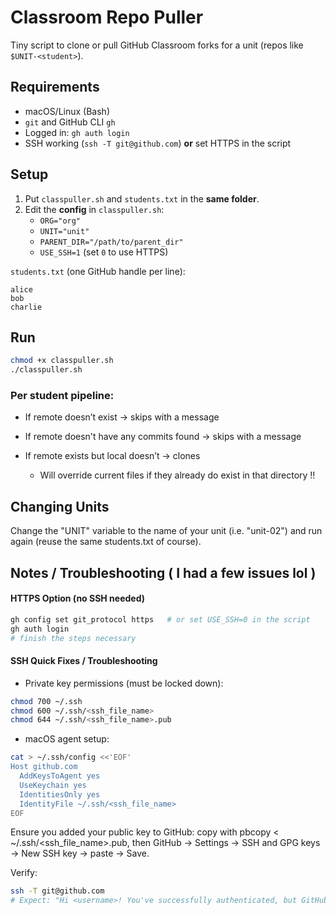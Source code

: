 # Classroom Repo Puller

Tiny script to clone or pull GitHub Classroom forks for a unit (repos like `$UNIT-<student>`).

## Requirements
- macOS/Linux (Bash)
- `git` and GitHub CLI `gh`
- Logged in: `gh auth login`
- SSH working (`ssh -T git@github.com`) **or** set HTTPS in the script

## Setup
1. Put `classpuller.sh` and `students.txt` in the **same folder**.
2. Edit the **config** in `classpuller.sh`:
   - `ORG="org"`
   - `UNIT="unit"`
   - `PARENT_DIR="/path/to/parent_dir"`
   - `USE_SSH=1` (set `0` to use HTTPS)

`students.txt` (one GitHub handle per line):
```text
alice
bob
charlie
```

## Run
```bash
chmod +x classpuller.sh
./classpuller.sh
```
### Per student pipeline:

- If remote doesn’t exist → skips with a message

- If remote doesn't have any commits found → skips with a message

- If remote exists but local doesn’t → clones
     - Will override current files if they already do exist in that directory !!



## Changing Units
Change the "UNIT" variable to the name of your unit (i.e. "unit-02") and run again (reuse the same students.txt of course).

## Notes / Troubleshooting ( I had a few issues lol )
#### HTTPS Option (no SSH needed)

```bash
gh config set git_protocol https   # or set USE_SSH=0 in the script
gh auth login
# finish the steps necessary
```
#### SSH Quick Fixes / Troubleshooting
- Private key permissions (must be locked down):

```bash
chmod 700 ~/.ssh
chmod 600 ~/.ssh/<ssh_file_name>
chmod 644 ~/.ssh/<ssh_file_name>.pub
``` 
- macOS agent setup:

```bash
cat > ~/.ssh/config <<'EOF'
Host github.com
  AddKeysToAgent yes
  UseKeychain yes
  IdentitiesOnly yes
  IdentityFile ~/.ssh/<ssh_file_name>
EOF
```
Ensure you added your public key to GitHub: copy with pbcopy < ~/.ssh/<ssh_file_name>.pub, then GitHub → Settings → SSH and GPG keys → New SSH key → paste → Save.

Verify:

```bash
ssh -T git@github.com
# Expect: "Hi <username>! You've successfully authenticated, but GitHub does not provide shell access."
```
